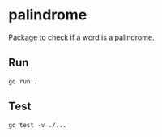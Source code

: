 # palindrome

Package to check if a word is a palindrome.

## Run

```shell
go run .
```

## Test

```shell
go test -v ./...
```
